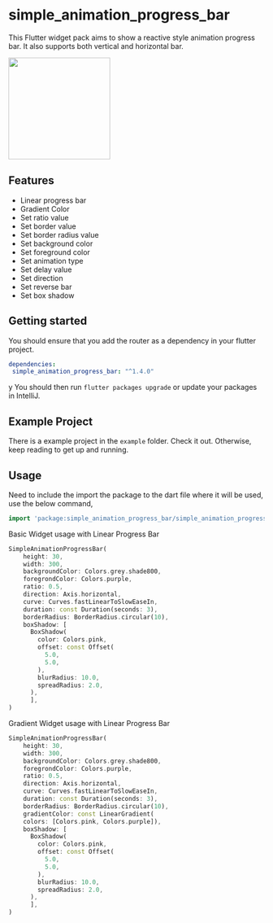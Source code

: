 # simple_animation_progress_bar

This Flutter widget pack aims to show a reactive style animation progress bar. It also supports both vertical and horizontal bar.

<img src="https://i.ibb.co/Q6TTsrz/ezgif-com-video-to-gif.gif" height="200"/>  

## Features

- Linear progress bar
- Gradient Color
- Set ratio value
- Set border value
- Set border radius value
- Set background color
- Set foreground color
- Set animation type
- Set delay value
- Set direction
- Set reverse bar
- Set box shadow

## Getting started

You should ensure that you add the router as a dependency in your flutter project.
```yaml
dependencies:
 simple_animation_progress_bar: "^1.4.0"
```
y
You should then run `flutter packages upgrade` or update your packages in IntelliJ.

## Example Project

There is a example project in the `example` folder. Check it out. Otherwise, keep reading to get up and running.

## Usage

Need to include the import the package to the dart file where it will be used, use the below command,

```dart
import 'package:simple_animation_progress_bar/simple_animation_progress_bar.dart';
```

Basic Widget usage with Linear Progress Bar
```dart
SimpleAnimationProgressBar(
    height: 30,
    width: 300,
    backgroundColor: Colors.grey.shade800,
    foregrondColor: Colors.purple,
    ratio: 0.5,
    direction: Axis.horizontal,
    curve: Curves.fastLinearToSlowEaseIn,
    duration: const Duration(seconds: 3),
    borderRadius: BorderRadius.circular(10),
    boxShadow: [
      BoxShadow(
        color: Colors.pink,
        offset: const Offset(
          5.0,
          5.0,
        ),
        blurRadius: 10.0,
        spreadRadius: 2.0,
      ),
      ],
)
```


Gradient Widget usage with Linear Progress Bar
```dart
SimpleAnimationProgressBar(
    height: 30,
    width: 300,
    backgroundColor: Colors.grey.shade800,
    foregrondColor: Colors.purple,
    ratio: 0.5,
    direction: Axis.horizontal,
    curve: Curves.fastLinearToSlowEaseIn,
    duration: const Duration(seconds: 3),
    borderRadius: BorderRadius.circular(10),
    gradientColor: const LinearGradient(
    colors: [Colors.pink, Colors.purple]),
    boxShadow: [
      BoxShadow(
        color: Colors.pink,
        offset: const Offset(
          5.0,
          5.0,
        ),
        blurRadius: 10.0,
        spreadRadius: 2.0,
      ),
      ],
)
```
